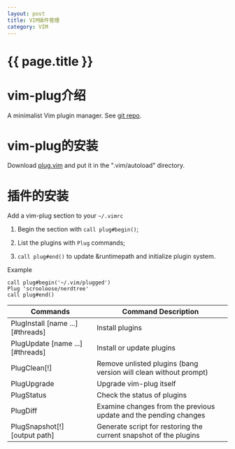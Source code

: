 ```yaml
---
layout: post
title: VIM插件管理
category: VIM
---
```


# {{ page.title }}

# vim-plug介绍

A minimalist Vim plugin manager. See [git repo](https://github.com/junegunn/vim-plug).

# vim-plug的安装

Download [plug.vim](https://raw.githubusercontent.com/junegunn/vim-plug/master/plug.vim) and put it in the ".vim/autoload" directory.

# 插件的安装

Add a vim-plug section to your `~/.vimrc`

1. Begin the section with `call plug#begin()`;

2. List the plugins with `Plug` commands;

3. `call plug#end()` to update &runtimepath and initialize plugin system.

Example
~~~
call plug#begin('~/.vim/plugged')
Plug 'scrooloose/nerdtree'
call plug#end()
~~~  
  
|   Commands                            |   Command	Description
|   -                                   |   -
|   PlugInstall [name ...] [#threads]   |   Install plugins
|   PlugUpdate [name ...] [#threads]	|   Install or update plugins
|   PlugClean[!]	                    |   Remove unlisted plugins (bang version will clean without prompt)
|   PlugUpgrade	                        |   Upgrade vim-plug itself
|   PlugStatus	                        |   Check the status of plugins
|   PlugDiff	                        |   Examine changes from the previous update and the pending changes
|   PlugSnapshot[!] [output path]	    |   Generate script for restoring the current snapshot of the plugins

